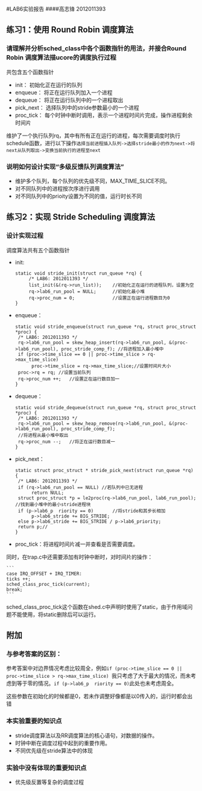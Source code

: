 #LAB6实验报告
####高志锋 2012011393


## 练习1：使用 Round Robin 调度算法

### 请理解并分析sched_class中各个函数指针的用法，并接合Round Robin 调度算法描ucore的调度执行过程
	
共包含五个函数指针

*	init：		初始化正在运行的队列
*	enqueue：	将正在运行队列加入一个进程
*	dequeue：	将正在运行队列中的一个进程取出
*	pick_next：	选择队列中的stride参数最小的一个进程
*	proc_tick：	每个时钟中断时调用，表示一个进程时间片完成，操作进程剩余时间片

维护了一个执行队列rq，其中有所有正在运行的进程，每次需要调度时执行schedule函数，进行以下操作```选择当前进程插入队列->选择stride最小的作为next->将next从队列取出->变换当前执行的进程至next```

### 说明如何设计实现“多级反馈队列调度算法”

*	维护多个队列，每个队列的优先级不同，MAX_TIME_SLICE不同。
*	对不同队列中的进程按次序进行调用
*	对不同队列中的prioity设置为不同的值，运行时长不同
	
## 练习2：实现 Stride Scheduling 调度算法
### 设计实现过程

调度算法共有五个函数指针

*	init:
	
	```
	static void stride_init(struct run_queue *rq) {
	     /* LAB6: 2012011393 */
	     list_init(&(rq->run_list)); 	//初始化正在运行的进程队列，设置为空
	     rq->lab6_run_pool = NULL;		//初始化最小堆
	     rq->proc_num = 0;				//设置正在运行进程数目为0
	}
	```

*	enqueue：	
	
	```
	static void stride_enqueue(struct run_queue *rq, struct proc_struct *proc) {
     /* LAB6: 2012011393 */
     rq->lab6_run_pool = skew_heap_insert(rq->lab6_run_pool, &(proc->lab6_run_pool), proc_stride_comp_f); //将进程加入最小堆中
     if (proc->time_slice == 0 || proc->time_slice > rq->max_time_slice) 
          proc->time_slice = rq->max_time_slice;//设置时间片大小
     proc->rq = rq;	//设置当前队列
     rq->proc_num ++;	//设置正在运行数目加一
	}
	```
*	dequeue：	

	```
	static void stride_dequeue(struct run_queue *rq, struct proc_struct *proc) {
     /* LAB6: 2012011393 */
     rq->lab6_run_pool = skew_heap_remove(rq->lab6_run_pool, &(proc->lab6_run_pool), proc_stride_comp_f);
     //将进程从最小堆中取出
     rq->proc_num --;	//将正在运行数目减一
	}
	```
*	pick_next：	
	
	```
	static struct proc_struct * stride_pick_next(struct run_queue *rq) {
     /* LAB6: 2012011393 */
     if (rq->lab6_run_pool == NULL) //若队列中已无进程
          return NULL;
     struct proc_struct *p = le2proc(rq->lab6_run_pool, lab6_run_pool); //找到最小堆中的最小stride进程块
     if (p->lab6_p	riority == 0)		//将stride和其步长相加
          p->lab6_stride += BIG_STRIDE;
     else p->lab6_stride += BIG_STRIDE / p->lab6_priority;
     return p;//
	}
	```
*	proc_tick：将进程时间片减一并查看是否需要调度。	

同时，在trap.c中还需要添加有时钟中断时，对时间片的操作：

	```
	case IRQ_OFFSET + IRQ_TIMER:
	ticks ++;
	sched_class_proc_tick(current);
	break;
	```

sched_class_proc_tick这个函数在shed.c中声明时使用了static，由于作用域问题不能使用，将static删除后可以运行。


## 附加

### 与参考答案的区别：

参考答案中对边界情况考虑比较周全，例如```if (proc->time_slice == 0 || proc->time_slice > rq->max_time_slice) ```我只考虑了大于最大的情况，而未考虑到等于零的情况。```if (p->lab6_p	riority == 0)```此处也未考虑周全。
	
这些参数在初始化的时候都是0，若未作调整好像都是以0传入的，运行时都会出错
	
### 本实验重要的知识点
	
*	stride调度算法以及RR调度算法的核心语句，对数据的操作。
*	时钟中断在调度过程中起到的重要作用。
*	不同优先级在stride算法中的体现

### 实验中没有体现的重要知识点

*	优先级反置等复杂的调度过程

